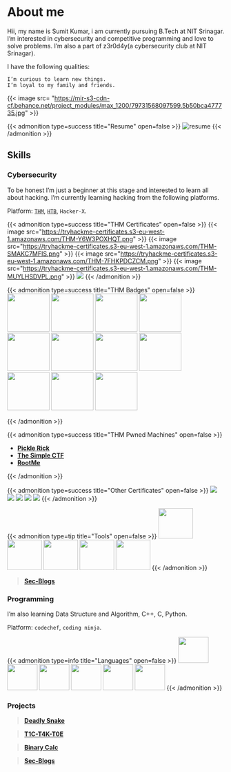 # About me


Hii, my name is Sumit Kumar, i am currently pursuing B.Tech at NIT Srinagar. I’m interested in cybersecurity and competitive programming and love to solve problems. I’m also a part of z3r0d4y(a cybersecurity club at NIT Srinagar).

I have the following qualities:

    I’m curious to learn new things.
    I’m loyal to my family and friends.
{{< image src= "https://mir-s3-cdn-cf.behance.net/project_modules/max_1200/79731568097599.5b50bca477735.jpg" >}}

{{< admonition type=success title="Resume" open=false >}}
<a target="blank"><img src="Resume.png"  title="resume" /></a>
{{< /admonition >}}

## Skills
### Cybersecurity

To be honest I’m just a beginner at this stage and interested to learn all about hacking. I’m currently learning hacking from the following platforms.

Platform: [`THM`](https://tryhackme.com), [`HTB`](https://app.hackthebox.com), `Hacker-X`.

<script src="https://tryhackme.com/badge/1184563"></script>


{{< admonition type=success title="THM Certificates" open=false >}}
{{< image src="https://tryhackme-certificates.s3-eu-west-1.amazonaws.com/THM-Y6W3POXHQT.png" >}}
{{< image src="https://tryhackme-certificates.s3-eu-west-1.amazonaws.com/THM-SMAKC7MFIS.png" >}}
{{< image src="https://tryhackme-certificates.s3-eu-west-1.amazonaws.com/THM-7FHKPDCZCM.png" >}}
{{< image src="https://tryhackme-certificates.s3-eu-west-1.amazonaws.com/THM-MUYLHSDVPL.png" >}}
<img src="certificates/codered.png" />
{{< /admonition >}}

<!-- thm badges  -->
{{< admonition type=success title="THM Badges" open=false >}}
<a href="https://tryhackme.com/hackerSUMO/badges/terminaled" target="blank"><img src="THM Badges/linux.svg"  height="88" width="98" /></a>
<a href="https://tryhackme.com/hackerSUMO/badges/intro-to-web-hacking" target="blank"><img src="THM Badges/introtowebsecurity.svg"  height="88" width="98" /></a>
<a href="https://tryhackme.com/hackerSUMO/badges/7-day-streak" target="blank"><img src="THM Badges/streak7.svg"  height="88" width="98" /></a>
<a href="https://tryhackme.com/hackerSUMO/badges/web-fund" target="blank"><img src="THM Badges/webbed.svg"  height="88" width="98" /></a>
<a href="https://tryhackme.com/hackerSUMO/badges/world-wide-web" target="blank"><img src="THM Badges/howthewebworks.svg"  height="88" width="98" /></a>
<a href="https://tryhackme.com/hackerSUMO/badges/network-fundamentals" target="blank"><img src="THM Badges/networkfundamentals.svg"  height="88" width="98" /></a>
<a href="https://tryhackme.com/hackerSUMO/badges/adventofcyber4" target="blank"><img src="THM Badges/adventofcyber4.svg"  height="88" width="98" /></a>
<a href="https://tryhackme.com/hackerSUMO/badges/intro-to-pentesting" target="blank"><img src="THM Badges/introtooffensivesecurity.svg"  height="88" width="98" /></a>
<a href="https://tryhackme.com/hackerSUMO/badges/intro-to-pentesting" target="blank"><img src="https://tryhackme.com/img/badges/streak30.svg"  height="88" width="98" /></a>
<a href="https://tryhackme.com/hackerSUMO/badges/intro-to-pentesting" target="blank"><img src="https://tryhackme.com/img/badges/burpsuite.svg"  height="88" width="98" /></a>
<a href="https://tryhackme.com/hackerSUMO/badges/intro-to-pentesting" target="blank"><img src="https://tryhackme.com/img/badges/owasptop10.svg"  height="88" width="98" /></a>

{{< /admonition >}}

<!---->
{{< admonition type=success title="THM Pwned Machines" open=false >}}
* [**Pickle Rick**](https://secblogs.netlify.app/posts/pickle-rick/pickle-rick/)
* [**The Simple CTF**](https://tryhackme.com/room/picklerick)
* [**RootMe**](https://secblogs.netlify.app/posts/rootme/rootme/)

{{< /admonition >}}

<!-- hackerx certificates -->
{{< admonition type=success title="Other Certificates" open=false >}}
<img src="certificates/gathering_information.jpg" />
<img src="certificates/hack_the_mac.jpg" />
<img src="certificates/hiding_messages.jpg" />
<img src="certificates/know_the_os.jpg" />
<img src="certificates/surfing_anonymously.jpg" />
{{< /admonition >}}

{{< admonition type=tip title="Tools" open=false >}}
<a href="https://www.kali.org/tools/burpsuite"><img src="tools/burpsuite-logo.svg"  height="70" width="80" /></a>
<a href="https://www.kali.org/tools/nmap"><img src="tools/nmap-logo.svg"  height="70" width="80" /></a>
<a href="https://www.kali.org/tools/metasploit-framework"><img src="tools/metasploit-framework-logo.svg"  height="70" width="80" /></a>
<a href="https://www.kali.org/tools/gobuster/"><img src="https://www.kali.org/tools/gobuster/images/gobuster-logo.svg"  height="70" width="80" /></a>
<a href="https://www.kali.org/tools/nikto/"><img src="https://www.kali.org/tools/nikto/images/nikto-logo.svg"  height="70" width="80" /></a>
{{< /admonition >}}

> [**Sec-Blogs**](https://secblogs.netlify.app/)

### Programming

I’m also learning Data Structure and Algorithm, C++, C, Python.

Platform: `codechef`, `coding ninja`.

{{< admonition type=info title="Languages" open=false >}}
<img src="tools/c-program-icon.svg"  height="60" width="70" /></a>
<img src="tools/c-plus-plus-programming-language-icon.svg"  height="60" width="70" /></a>
<img src="tools/html-icon.svg"  height="60" width="70" /></a>
<img src="tools/javascript-programming-language-icon.svg"  height="60" width="70" /></a>
<img src="tools/markdown-icon.svg"  height="60" width="70" /></a>
<img src="tools/python-programming-language-icon.svg"  height="60" width="70" /></a>
{{< /admonition >}}


### Projects
> [**Deadly Snake**](https://sn4k3.netlify.app/)

> [**T1C-T4K-T0E**](https://tict4ctoe.netlify.app/)

> [**Binary Calc**][def]

> [**Sec-Blogs**](https://secblogs.netlify.app/)















<!-- Google tag (gtag.js) -->
<script async src="https://www.googletagmanager.com/gtag/js?id=G-PFRLG5MZ6V"></script>
<script>
  window.dataLayer = window.dataLayer || [];
  function gtag(){dataLayer.push(arguments);}
  gtag('js', new Date());

  gtag('config', 'G-PFRLG5MZ6V');
</script>


[def]: https://binary-addition.netlify.app/
